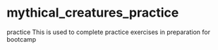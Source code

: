# mythical_creatures_practice
practice
This is used to complete practice exercises in preparation for bootcamp
